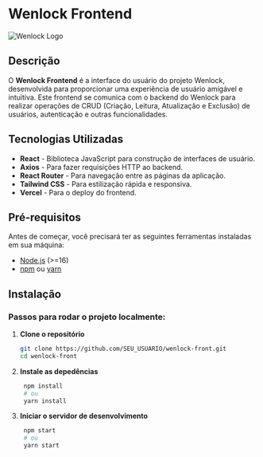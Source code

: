 # Wenlock Frontend

![Wenlock Logo](https://example.com/logo.png) <!-- Substitua com o caminho do logo caso tenha -->

## Descrição

O **Wenlock Frontend** é a interface do usuário do projeto Wenlock, desenvolvida para proporcionar uma experiência de usuário amigável e intuitiva. Este frontend se comunica com o backend do Wenlock para realizar operações de CRUD (Criação, Leitura, Atualização e Exclusão) de usuários, autenticação e outras funcionalidades.

## Tecnologias Utilizadas

- **React** - Biblioteca JavaScript para construção de interfaces de usuário.
- **Axios** - Para fazer requisições HTTP ao backend.
- **React Router** - Para navegação entre as páginas da aplicação.
- **Tailwind CSS** - Para estilização rápida e responsiva.
- **Vercel** - Para o deploy do frontend.
  
## Pré-requisitos

Antes de começar, você precisará ter as seguintes ferramentas instaladas em sua máquina:

- [Node.js](https://nodejs.org/en/) (>=16)
- [npm](https://www.npmjs.com/) ou [yarn](https://yarnpkg.com/)

## Instalação

### Passos para rodar o projeto localmente:

1. **Clone o repositório**

   ```bash
   git clone https://github.com/SEU_USUARIO/wenlock-front.git
   cd wenlock-front
   
2. **Instale as depedências**
   ```bash
    npm install
    # ou
    yarn install
   
2. **Iniciar o servidor de desenvolvimento**
   ```bash
    npm start
    # ou
    yarn start



